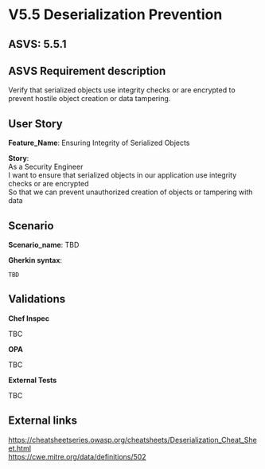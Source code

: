 # V5.5 Deserialization Prevention

## ASVS: 5.5.1

## ASVS Requirement description

Verify that serialized objects use integrity checks or are encrypted to prevent
hostile object creation or data tampering.

## User Story

**Feature_Name**: Ensuring Integrity of Serialized Objects

**Story**:\
As a Security Engineer\
I want to ensure that serialized objects in our application use integrity checks 
or are encrypted\
So that we can prevent unauthorized creation of objects or tampering with data

## Scenario

**Scenario_name**: TBD

**Gherkin syntax**:

```gherkin
TBD
```

## Validations

**Chef Inspec**

TBC

**OPA**

TBC

**External Tests**

TBC

## External links

<https://cheatsheetseries.owasp.org/cheatsheets/Deserialization_Cheat_Sheet.html> \
<https://cwe.mitre.org/data/definitions/502>
